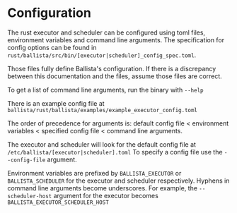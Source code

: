 <!---
  Licensed to the Apache Software Foundation (ASF) under one
  or more contributor license agreements.  See the NOTICE file
  distributed with this work for additional information
  regarding copyright ownership.  The ASF licenses this file
  to you under the Apache License, Version 2.0 (the
  "License"); you may not use this file except in compliance
  with the License.  You may obtain a copy of the License at

    http://www.apache.org/licenses/LICENSE-2.0

  Unless required by applicable law or agreed to in writing,
  software distributed under the License is distributed on an
  "AS IS" BASIS, WITHOUT WARRANTIES OR CONDITIONS OF ANY
  KIND, either express or implied.  See the License for the
  specific language governing permissions and limitations
  under the License.
-->

# Configuration

The rust executor and scheduler can be configured using toml files, environment variables and command line arguments. The specification for config options can be found in `rust/ballista/src/bin/[executor|scheduler]_config_spec.toml`.

Those files fully define Ballista's configuration. If there is a discrepancy between this documentation and the files, assume those files are correct.

To get a list of command line arguments, run the binary with `--help`

There is an example config file at `ballista/rust/ballista/examples/example_executor_config.toml`

The order of precedence for arguments is: default config file < environment variables < specified config file < command line arguments.

The executor and scheduler will look for the default config file at `/etc/ballista/[executor|scheduler].toml` To specify a config file use the `--config-file` argument.

Environment variables are prefixed by `BALLISTA_EXECUTOR` or `BALLISTA_SCHEDULER` for the executor and scheduler respectively. Hyphens in command line arguments become underscores. For example, the `--scheduler-host` argument for the executor becomes `BALLISTA_EXECUTOR_SCHEDULER_HOST`

